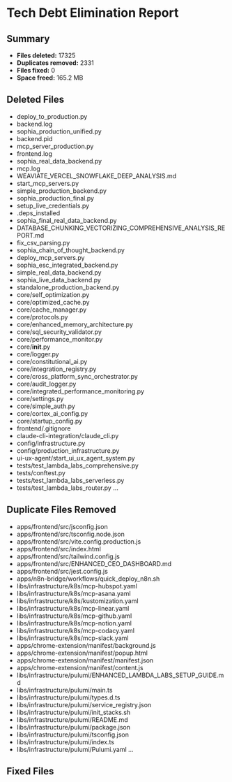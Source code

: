 # Tech Debt Elimination Report

## Summary
- **Files deleted:** 17325
- **Duplicates removed:** 2331
- **Files fixed:** 0
- **Space freed:** 165.2 MB

## Deleted Files
- deploy_to_production.py
- backend.log
- sophia_production_unified.py
- backend.pid
- mcp_server_production.py
- frontend.log
- sophia_real_data_backend.py
- mcp.log
- WEAVIATE_VERCEL_SNOWFLAKE_DEEP_ANALYSIS.md
- start_mcp_servers.py
- simple_production_backend.py
- sophia_production_final.py
- setup_live_credentials.py
- .deps_installed
- sophia_final_real_data_backend.py
- DATABASE_CHUNKING_VECTORIZING_COMPREHENSIVE_ANALYSIS_REPORT.md
- fix_csv_parsing.py
- sophia_chain_of_thought_backend.py
- deploy_mcp_servers.py
- sophia_esc_integrated_backend.py
- simple_real_data_backend.py
- sophia_live_data_backend.py
- standalone_production_backend.py
- core/self_optimization.py
- core/optimized_cache.py
- core/cache_manager.py
- core/protocols.py
- core/enhanced_memory_architecture.py
- core/sql_security_validator.py
- core/performance_monitor.py
- core/__init__.py
- core/logger.py
- core/constitutional_ai.py
- core/integration_registry.py
- core/cross_platform_sync_orchestrator.py
- core/audit_logger.py
- core/integrated_performance_monitoring.py
- core/settings.py
- core/simple_auth.py
- core/cortex_ai_config.py
- core/startup_config.py
- frontend/.gitignore
- claude-cli-integration/claude_cli.py
- config/infrastructure.py
- config/production_infrastructure.py
- ui-ux-agent/start_ui_ux_agent_system.py
- tests/test_lambda_labs_comprehensive.py
- tests/conftest.py
- tests/test_lambda_labs_serverless.py
- tests/test_lambda_labs_router.py
...

## Duplicate Files Removed
- apps/frontend/src/jsconfig.json
- apps/frontend/src/tsconfig.node.json
- apps/frontend/src/vite.config.production.js
- apps/frontend/src/index.html
- apps/frontend/src/tailwind.config.js
- apps/frontend/src/ENHANCED_CEO_DASHBOARD.md
- apps/frontend/src/jest.config.js
- apps/n8n-bridge/workflows/quick_deploy_n8n.sh
- libs/infrastructure/k8s/mcp-hubspot.yaml
- libs/infrastructure/k8s/mcp-asana.yaml
- libs/infrastructure/k8s/kustomization.yaml
- libs/infrastructure/k8s/mcp-linear.yaml
- libs/infrastructure/k8s/mcp-github.yaml
- libs/infrastructure/k8s/mcp-notion.yaml
- libs/infrastructure/k8s/mcp-codacy.yaml
- libs/infrastructure/k8s/mcp-slack.yaml
- apps/chrome-extension/manifest/background.js
- apps/chrome-extension/manifest/popup.html
- apps/chrome-extension/manifest/manifest.json
- apps/chrome-extension/manifest/content.js
- libs/infrastructure/pulumi/ENHANCED_LAMBDA_LABS_SETUP_GUIDE.md
- libs/infrastructure/pulumi/main.ts
- libs/infrastructure/pulumi/types.d.ts
- libs/infrastructure/pulumi/service_registry.json
- libs/infrastructure/pulumi/init_stacks.sh
- libs/infrastructure/pulumi/README.md
- libs/infrastructure/pulumi/package.json
- libs/infrastructure/pulumi/tsconfig.json
- libs/infrastructure/pulumi/index.ts
- libs/infrastructure/pulumi/Pulumi.yaml
...

## Fixed Files

